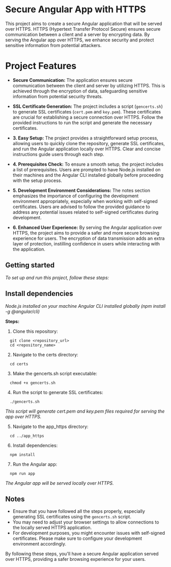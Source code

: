 # Secure Angular App with HTTPS

This project aims to create a secure Angular application that will be served over HTTPS. HTTPS (Hypertext Transfer Protocol Secure) ensures secure communication between a client and a server by encrypting data. By serving the Angular app over HTTPS, we enhance security and protect sensitive information from potential attackers.

# Project Features

- **Secure Communication:** The application ensures secure communication between the client and server by utilizing HTTPS. This is achieved through the encryption of data, safeguarding sensitive information from potential security threats.

- **SSL Certificate Generation:** The project includes a script (`gencerts.sh`) to generate SSL certificates (`cert.pem` and `key.pem`). These certificates are crucial for establishing a secure connection over HTTPS. Follow the provided instructions to run the script and generate the necessary certificates.

- **3. Easy Setup:** The project provides a straightforward setup process, allowing users to quickly clone the repository, generate SSL certificates, and run the Angular application locally over HTTPS. Clear and concise instructions guide users through each step.

- **4. Prerequisites Check:** To ensure a smooth setup, the project includes a list of prerequisites. Users are prompted to have Node.js installed on their machines and the Angular CLI installed globally before proceeding with the setup process.

- **5. Development Environment Considerations:** The notes section emphasizes the importance of configuring the development environment appropriately, especially when working with self-signed certificates. Users are advised to follow the provided guidance to address any potential issues related to self-signed certificates during development.

- **6. Enhanced User Experience:** By serving the Angular application over HTTPS, the project aims to provide a safer and more secure browsing experience for users. The encryption of data transmission adds an extra layer of protection, instilling confidence in users while interacting with the application.

## Getting started
_To set up and run this project, follow these steps:_

## Install dependencies 
_Node.js installed on your machine_
_Angular CLI installed globally (npm install -g @angular/cli)_

**Steps:**

1. Clone this repository:
```
  git clone <repository_url>
  cd <repository_name>
```
2. Navigate to the certs directory:
```
  cd certs
```
3. Make the gencerts.sh script executable:
```
  chmod +x gencerts.sh
```
4. Run the script to generate SSL certificates:
```
  ./gencerts.sh
```
  _This script will generate cert.pem and key.pem files required for serving the app over HTTPS._

5. Navigate to the app_https directory:
```
  cd ../app_https
```
6. Install dependencies:
```
  npm install
```
7. Run the Angular app:
```
  npm run app
```

_The Angular app will be served locally over HTTPS._

## Notes

- Ensure that you have followed all the steps properly, especially generating SSL certificates using the `gencerts.sh` script.
- You may need to adjust your browser settings to allow connections to the locally served HTTPS application.
- For development purposes, you might encounter issues with self-signed certificates. Please make sure to configure your development environment accordingly.

By following these steps, you'll have a secure Angular application served over HTTPS, providing a safer browsing experience for your users.



